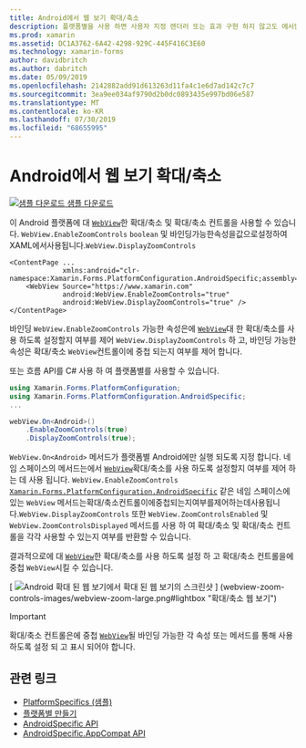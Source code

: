 ```yaml
---
title: Android에서 웹 보기 확대/축소
description: 플랫폼별을 사용 하면 사용자 지정 렌더러 또는 효과 구현 하지 않고도 에서만 특정 플랫폼에서 사용할 수 있는 기능을 사용할 수 있습니다. 이 문서에서는 웹 보기에서 확대/축소를 사용 하도록 설정 하는 Android 플랫폼 관련 기능을 사용 하는 방법을 설명 합니다.
ms.prod: xamarin
ms.assetid: DC1A3762-6A42-4298-929C-445F416C3E60
ms.technology: xamarin-forms
author: davidbritch
ms.author: dabritch
ms.date: 05/09/2019
ms.openlocfilehash: 2142882add91d613263d11fa4c1e6d7ad142c7c7
ms.sourcegitcommit: 3ea9ee034af9790d2b0dc0893435e997bd06e587
ms.translationtype: MT
ms.contentlocale: ko-KR
ms.lasthandoff: 07/30/2019
ms.locfileid: "68655995"
---
```

# <a name="webview-zoom-on-android"></a>Android에서 웹 보기 확대/축소

[![샘플 다운로드](~/media/shared/download.png) 샘플 다운로드](https://docs.microsoft.com/samples/xamarin/xamarin-forms-samples/userinterface-platformspecifics)

이 Android 플랫폼에 대 [`WebView`](xref:Xamarin.Forms.WebView)한 확대/축소 및 확대/축소 컨트롤을 사용할 수 있습니다. `WebView.EnableZoomControls` `boolean` 및 바인딩가능한속성을값으로설정하여XAML에서사용됩니다.`WebView.DisplayZoomControls`

```xaml
<ContentPage ...
             xmlns:android="clr-namespace:Xamarin.Forms.PlatformConfiguration.AndroidSpecific;assembly=Xamarin.Forms.Core">
    <WebView Source="https://www.xamarin.com"
             android:WebView.EnableZoomControls="true"
             android:WebView.DisplayZoomControls="true" />
</ContentPage>
```

바인딩 `WebView.EnableZoomControls` 가능한 속성은에 [`WebView`](xref:Xamarin.Forms.WebView)대 한 확대/축소를 사용 하도록 설정할지 여부를 제어 `WebView.DisplayZoomControls` 하 고, 바인딩 가능한 속성은 확대/축소 `WebView`컨트롤이에 중첩 되는지 여부를 제어 합니다.

또는 흐름 API를 C# 사용 하 여 플랫폼별를 사용할 수 있습니다.

```csharp
using Xamarin.Forms.PlatformConfiguration;
using Xamarin.Forms.PlatformConfiguration.AndroidSpecific;
...

webView.On<Android>()
    .EnableZoomControls(true)
    .DisplayZoomControls(true);
```

`WebView.On<Android>` 메서드가 플랫폼별 Android에만 실행 되도록 지정 합니다. 네임 스페이스의 메서드는에서 [`WebView`](xref:Xamarin.Forms.WebView)확대/축소를 사용 하도록 설정할지 여부를 제어 하는 데 사용 됩니다. `WebView.EnableZoomControls` [`Xamarin.Forms.PlatformConfiguration.AndroidSpecific`](xref:Xamarin.Forms.PlatformConfiguration.AndroidSpecific) 같은 네임 스페이스에 있는 `WebView` 메서드는확대/축소컨트롤이에중첩되는지여부를제어하는데사용됩니다.`WebView.DisplayZoomControls` 또한 `WebView.ZoomControlsEnabled` 및`WebView.ZoomControlsDisplayed` 메서드를 사용 하 여 확대/축소 및 확대/축소 컨트롤을 각각 사용할 수 있는지 여부를 반환할 수 있습니다.

결과적으로에 대 [`WebView`](xref:Xamarin.Forms.WebView)한 확대/축소를 사용 하도록 설정 하 고 확대/축소 컨트롤을에 중첩 `WebView`시킬 수 있습니다.

[ ![Android 확대 된 웹 보기에서 확대 된 웹 보기의 스크린샷](webview-zoom-controls-images/webview-zoom.png "") ] (webview-zoom-controls-images/webview-zoom-large.png#lightbox "확대/축소 웹 보기")

> [!IMPORTANT]
> 확대/축소 컨트롤은에 중첩 [`WebView`](xref:Xamarin.Forms.WebView)될 바인딩 가능한 각 속성 또는 메서드를 통해 사용 하도록 설정 되 고 표시 되어야 합니다.

## <a name="related-links"></a>관련 링크

- [PlatformSpecifics (샘플)](https://docs.microsoft.com/samples/xamarin/xamarin-forms-samples/userinterface-platformspecifics)
- [플랫폼별 만들기](~/xamarin-forms/platform/platform-specifics/index.md#creating-platform-specifics)
- [AndroidSpecific API](xref:Xamarin.Forms.PlatformConfiguration.AndroidSpecific)
- [AndroidSpecific.AppCompat API](xref:Xamarin.Forms.PlatformConfiguration.AndroidSpecific.AppCompat)

